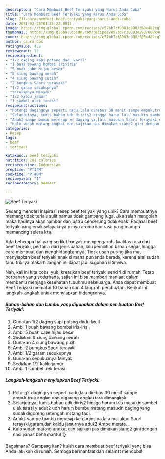 ```yaml
---
description: "Cara Membuat Beef Teriyaki yang Harus Anda Coba"
title: "Cara Membuat Beef Teriyaki yang Harus Anda Coba"
slug: 213-cara-membuat-beef-teriyaki-yang-harus-anda-coba
date: 2021-02-25T01:35:22.091Z
image: https://img-global.cpcdn.com/recipes/e57bb7c30083e990/680x482cq70/beef-teriyaki-foto-resep-utama.jpg
thumbnail: https://img-global.cpcdn.com/recipes/e57bb7c30083e990/680x482cq70/beef-teriyaki-foto-resep-utama.jpg
cover: https://img-global.cpcdn.com/recipes/e57bb7c30083e990/680x482cq70/beef-teriyaki-foto-resep-utama.jpg
author: Laura Cox
ratingvalue: 4.8
reviewcount: 12
recipeingredient:
- "1/2 daging sapi potong dadu kecil"
- "1 buah bawang bombai irisiris"
- "5 buah cabe hijau besar"
- "8 siung bawang merah"
- "4 siung bawang putih"
- "2 bungkus Saori terayaki"
- "1/2 garam secukupnya"
- "secukupnya Minyak"
- "1/2 kaldu jamur"
- "1 sambel ulek terasi"
recipeinstructions:
- "Potong2 dagingnya seperti dadu,lalu direbus 30 menit sampe empuk,true angkat dan digoreng angkat taro dimangkok"
- "Selanjutnya, tumis bahan udh diiris2 hingga harum lalu masukin sambel ulek terasi y aduk2 udh harum bumbu matang masukin daging yang sudah digoreng setengah matang tadi."
- "Aduk2 sampe bumbu meresap ke daging ya,lalu masukan Saori terayaki,garam,dan kaldu jamurnya aduk2 Ampe merata."
- "Kalo sudah matang angkat dan sajikan pas dimakan siang2 gini dengan nasi panas behh mantul 👌"
categories:
- Resep
tags:
- beef
- teriyaki

katakunci: beef teriyaki 
nutrition: 201 calories
recipecuisine: Indonesian
preptime: "PT34M"
cooktime: "PT40M"
recipeyield: "1"
recipecategory: Dessert

---
```



![Beef Teriyaki](https://img-global.cpcdn.com/recipes/e57bb7c30083e990/680x482cq70/beef-teriyaki-foto-resep-utama.jpg)

Sedang mencari inspirasi resep beef teriyaki yang unik? Cara membuatnya memang tidak terlalu sulit namun tidak gampang juga. Jika salah mengolah maka hasilnya akan hambar dan justru cenderung tidak enak. Padahal beef teriyaki yang enak selayaknya punya aroma dan rasa yang mampu memancing selera kita.

Ada beberapa hal yang sedikit banyak mempengaruhi kualitas rasa dari beef teriyaki, pertama dari jenis bahan, lalu pemilihan bahan segar, hingga cara membuat dan menghidangkannya. Tidak usah pusing jika mau menyiapkan beef teriyaki enak di mana pun anda berada, karena asal sudah tahu triknya maka hidangan ini dapat jadi suguhan istimewa.




Nah, kali ini kita coba, yuk, kreasikan beef teriyaki sendiri di rumah. Tetap berbahan yang sederhana, sajian ini bisa memberi manfaat dalam membantu menjaga kesehatan tubuhmu sekeluarga. Anda dapat membuat Beef Teriyaki memakai 10 bahan dan 4 langkah pembuatan. Berikut ini langkah-langkah untuk menyiapkan hidangannya.

<!--inarticleads1-->

##### Bahan-bahan dan bumbu yang digunakan dalam pembuatan Beef Teriyaki:

1. Gunakan 1/2 daging sapi potong dadu kecil
1. Ambil 1 buah bawang bombai iris-iris
1. Ambil 5 buah cabe hijau besar
1. Sediakan 8 siung bawang merah
1. Gunakan 4 siung bawang putih
1. Ambil 2 bungkus Saori terayaki
1. Ambil 1/2 garam secukupnya
1. Gunakan secukupnya Minyak
1. Sediakan 1/2 kaldu jamur
1. Ambil 1 sambel ulek terasi




<!--inarticleads2-->

##### Langkah-langkah menyiapkan Beef Teriyaki:

1. Potong2 dagingnya seperti dadu,lalu direbus 30 menit sampe empuk,true angkat dan digoreng angkat taro dimangkok
1. Selanjutnya, tumis bahan udh diiris2 hingga harum lalu masukin sambel ulek terasi y aduk2 udh harum bumbu matang masukin daging yang sudah digoreng setengah matang tadi.
1. Aduk2 sampe bumbu meresap ke daging ya,lalu masukan Saori terayaki,garam,dan kaldu jamurnya aduk2 Ampe merata.
1. Kalo sudah matang angkat dan sajikan pas dimakan siang2 gini dengan nasi panas behh mantul 👌




Bagaimana? Gampang kan? Itulah cara membuat beef teriyaki yang bisa Anda lakukan di rumah. Semoga bermanfaat dan selamat mencoba!
